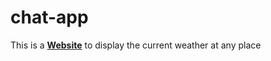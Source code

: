 # chat-app
This is a [**Website**](https://abdo-chat-app.herokuapp.com/) to display the current weather at any place 
